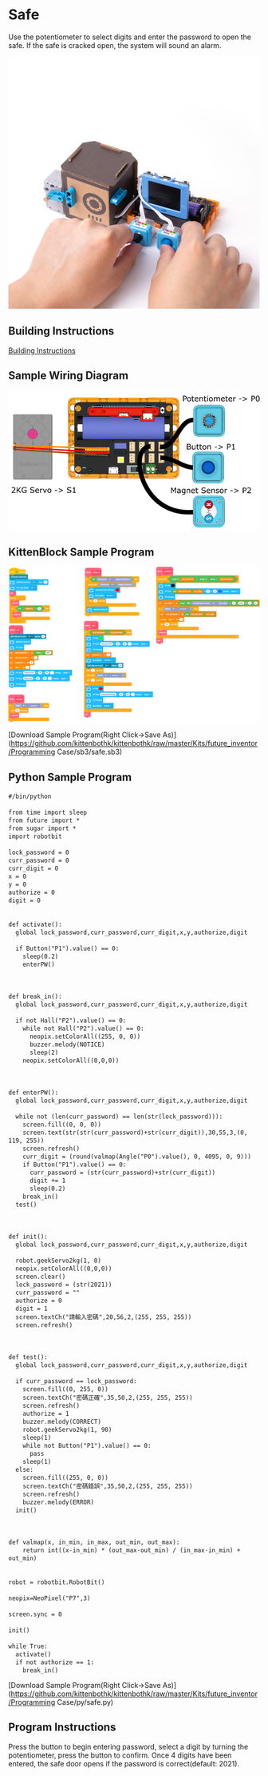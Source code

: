 # Safe

Use the potentiometer to select digits and enter the password to open the safe. If the safe is cracked open, the system will sound an alarm.

![](../images/safe.jpg)

## Building Instructions

[Building Instructions](./pdf/safe.pdf)

## Sample Wiring Diagram

![](../images/safe_wire.png)

## KittenBlock Sample Program

![](../images/safe_code.png)

[Download Sample Program(Right Click->Save As)](https://github.com/kittenbothk/kittenbothk/raw/master/Kits/future_inventor/Programming Case/sb3/safe.sb3)

## Python Sample Program

    #/bin/python
    
    from time import sleep
    from future import *
    from sugar import *
    import robotbit
    
    lock_password = 0
    curr_password = 0
    curr_digit = 0
    x = 0
    y = 0
    authorize = 0
    digit = 0
    
    
    def activate():
      global lock_password,curr_password,curr_digit,x,y,authorize,digit
    
      if Button("P1").value() == 0:
        sleep(0.2)
        enterPW()
    
    
    
    def break_in():
      global lock_password,curr_password,curr_digit,x,y,authorize,digit
    
      if not Hall("P2").value() == 0:
        while not Hall("P2").value() == 0:
          neopix.setColorAll((255, 0, 0))
          buzzer.melody(NOTICE)
          sleep(2)
        neopix.setColorAll((0,0,0))
    
    
    
    def enterPW():
      global lock_password,curr_password,curr_digit,x,y,authorize,digit
    
      while not (len(curr_password) == len(str(lock_password))):
        screen.fill((0, 0, 0))
        screen.text(str(str(curr_password)+str(curr_digit)),30,55,3,(0, 119, 255))
        screen.refresh()
        curr_digit = (round(valmap(Angle("P0").value(), 0, 4095, 0, 9)))
        if Button("P1").value() == 0:
          curr_password = (str(curr_password)+str(curr_digit))
          digit += 1
          sleep(0.2)
        break_in()
      test()
    
    
    
    def init():
      global lock_password,curr_password,curr_digit,x,y,authorize,digit
    
      robot.geekServo2kg(1, 0)
      neopix.setColorAll((0,0,0))
      screen.clear()
      lock_password = (str(2021))
      curr_password = ""
      authorize = 0
      digit = 1
      screen.textCh("請輸入密碼",20,56,2,(255, 255, 255))
      screen.refresh()
    
    
    
    def test():
      global lock_password,curr_password,curr_digit,x,y,authorize,digit
    
      if curr_password == lock_password:
        screen.fill((0, 255, 0))
        screen.textCh("密碼正確",35,50,2,(255, 255, 255))
        screen.refresh()
        authorize = 1
        buzzer.melody(CORRECT)
        robot.geekServo2kg(1, 90)
        sleep(1)
        while not Button("P1").value() == 0:
          pass
        sleep(1)
      else:
        screen.fill((255, 0, 0))
        screen.textCh("密碼錯誤",35,50,2,(255, 255, 255))
        screen.refresh()
        buzzer.melody(ERROR)
      init()
    
    
    
    def valmap(x, in_min, in_max, out_min, out_max):
        return int((x-in_min) * (out_max-out_min) / (in_max-in_min) + out_min)
    
    
    robot = robotbit.RobotBit()
    
    neopix=NeoPixel("P7",3)
    
    screen.sync = 0
    
    init()
    
    while True:
      activate()
      if not authorize == 1:
        break_in()


[Download Sample Program(Right Click->Save As)](https://github.com/kittenbothk/kittenbothk/raw/master/Kits/future_inventor/Programming Case/py/safe.py)

## Program Instructions

Press the button to begin entering password, select a digit by turning the potentiometer, press the button to confirm.
Once 4 digits have been entered, the safe door opens if the password is correct(default: 2021).
